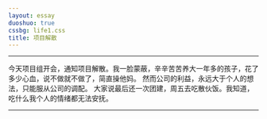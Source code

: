 ```yaml
---
layout: essay
duoshuo: true
cssbg: life1.css
title: 项目解散
---
```


----------

今天项目组开会，通知项目解散。我一脸蒙蔽，辛辛苦苦养大一年多的孩子，花了多少心血，说不做就不做了，简直操他妈。
然而公司的利益，永远大于个人的想法，只能服从公司的调配。
大家说最后还一次团建，周五去吃散伙饭。我知道，吃什么我个人的情绪都无法安抚。

---------

